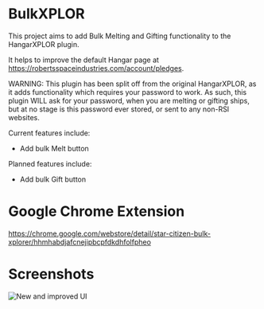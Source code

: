 # BulkXPLOR

This project aims to add Bulk Melting and Gifting functionality to the HangarXPLOR plugin.

It helps to improve the default Hangar page at https://robertsspaceindustries.com/account/pledges.

WARNING: This plugin has been split off from the original HangarXPLOR, as it adds functionality which requires your password to work. As such, this plugin WILL ask for your password, when you are melting or gifting ships, but at no stage is this password ever stored, or sent to any non-RSI websites.

Current features include:
* Add bulk Melt button

Planned features include:
* Add bulk Gift button


# Google Chrome Extension

https://chrome.google.com/webstore/detail/star-citizen-bulk-xplorer/hhmhabdjafcnejipbcpfdkdhfolfpheo

# Screenshots

![New and improved UI](http://i.imgur.com/Om3Zzbv.png "New and improved UI")
